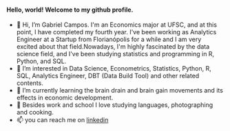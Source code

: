 #### Hello, world! Welcome to my github profile.  

- 👋 Hi, I’m Gabriel Campos. I'm an Economics major at UFSC, and at this point, I have completed my fourth year. I've been working as Analytics Engineer at a Startup from Florianópolis for a while and I am very excited about that field.Nowadays, I'm highly fascinated by the data science field, and I've been studying statistics and programming in R, Python, and SQL.
- 👀 I’m interested in Data Science, Econometrics, Statistics, Python, R, SQL, Analytics Engineer, DBT (Data Build Tool) and other related contents.  
- 🌱 I’m currently learning the brain drain and brain gain movements and its effects in economic development. 
- 💞️ Besides work and school I love studying languages, photographing and cooking. 
- 📫 you can reach me on [linkedin](https://www.linkedin.com/in/gabrielcampis/)
